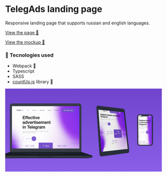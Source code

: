 # TelegAds landing page

Responsive landing page that supports russian and english languages.

[View the page :eyes:](https://crucials.github.io/telegads-page)

[View the mockup :bookmark_tabs:](https://www.figma.com/file/qxW7orUyVfrVQBHhygoAWh/TelegAds)

### :hammer: Tecnologies used
- Webpack :gift:
- Typescript
- SASS
- [countUp.js](https://github.com/inorganik/countUp.js) library :green_book:

![Page showcase](https://github.com/crucials/telegads-page/blob/master/preview.png)
